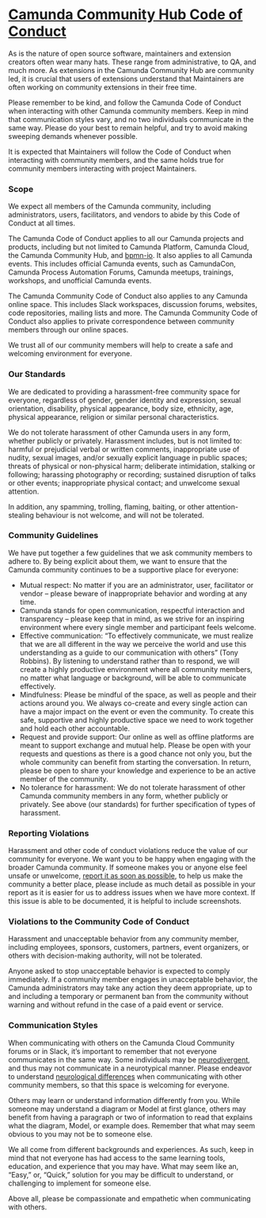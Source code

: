 # [Camunda Community Hub Code of Conduct](https://camunda.com/events/code-conduct/)

As is the nature of open source software, maintainers and extension creators often wear many hats. These range from administrative, to QA, and much more. 
As extensions in the Camunda Community Hub are community led, it is crucial that users of extensions understand that Maintainers are often working on community extensions in their free time. 

Please remember to be kind, and follow the Camunda Code of Conduct when interacting with other Camunda community members. Keep in mind that communication styles vary, and no two individuals communicate in the same way. Please do your best to remain helpful, and try to avoid making sweeping demands whenever possible. 

It is expected that Maintainers will follow the Code of Conduct when interacting with community members, and the same holds true for community members interacting with project Maintainers.

### Scope
We expect all members of the Camunda community, including administrators, users, facilitators, and vendors to abide by this Code of Conduct at all times.

The Camunda Code of Conduct applies to all our Camunda projects and products, including but not limited to Camunda Platform, Camunda Cloud, the Camunda Community Hub, and [bpmn-io](https://bpmn.io/). It also applies to all Camunda events. This includes official Camunda events, such as CamundaCon, Camunda Process Automation Forums, Camunda meetups, trainings, workshops, and unofficial Camunda events.

The Camunda Community Code of Conduct also applies to any Camunda online space. This includes Slack workspaces, discussion forums, websites, code repositories, mailing lists and more. The Camunda Community Code of Conduct also applies to private correspondence between community members through our online spaces.

We trust all of our community members will help to create a safe and welcoming environment for everyone.

### Our Standards
We are dedicated to providing a harassment-free community space for everyone, regardless of gender, gender identity and expression, sexual orientation, disability, physical appearance, body size, ethnicity, age, physical appearance, religion or similar personal characteristics.

We do not tolerate harassment of other Camunda users in any form, whether publicly or privately. Harassment includes, but is not limited to: harmful or prejudicial verbal or written comments, inappropriate use of nudity, sexual images, and/or sexually explicit language in public spaces; threats of physical or non-physical harm; deliberate intimidation, stalking or following; harassing photography or recording; sustained disruption of talks or other events; inappropriate physical contact; and unwelcome sexual attention.

In addition, any spamming, trolling, flaming, baiting, or other attention-stealing behaviour is not welcome, and will not be tolerated.

### Community Guidelines

We have put together a few guidelines that we ask community members to adhere to. By being explicit about them, we want to ensure that the Camunda community continues to be a supportive place for everyone:

* Mutual respect: No matter if you are an administrator, user, facilitator or vendor – please beware of inappropriate behavior and wording at any time. 
* Camunda stands for open communication, respectful interaction and transparency – please keep that in mind, as we strive for an inspiring environment where every single member and participant feels welcome.
* Effective communication: “To effectively communicate, we must realize that we are all different in the way we perceive the world and use this understanding as a guide to our communication with others” (Tony Robbins). By listening to understand rather than to respond, we will create a highly productive environment where all community members, no matter what language or background, will be able to communicate effectively.
* Mindfulness: Please be mindful of the space, as well as people and their actions around you. We always co-create and every single action can have a major impact on the event or even the community. To create this safe, supportive and highly productive space we need to work together and hold each other accountable.
* Request and provide support: Our online as well as offline platforms are meant to support exchange and mutual help. Please be open with your requests and questions as there is a good chance not only you, but the whole community can benefit from starting the conversation. In return, please be open to share your knowledge and experience to be an active member of the community.
* No tolerance for harassment: We do not tolerate harassment of other Camunda community members in any form, whether publicly or privately. See above (our standards) for further specification of types of harassment. 

### Reporting Violations 

Harassment and other code of conduct violations reduce the value of our community for everyone. We want you to be happy when engaging with the broader Camunda community.
If someone makes you or anyone else feel unsafe or unwelcome, [report it as soon as possible](https://camunda.com/events/code-conduct/reporting-violations/), to help us make the community a better place, please include as much detail as possible in your report as it is easier for us to address issues when we have more context.  If this issue is able to be documented, it is helpful to include screenshots. 

###  Violations to the Community Code of Conduct
Harassment and unacceptable behavior from any community member, including employees, sponsors, customers, partners, event organizers, or others with decision-making authority, will not be tolerated.

Anyone asked to stop unacceptable behavior is expected to comply immediately. If a community member engages in unacceptable behavior, the Camunda administrators may take any action they deem appropriate, up to and including a temporary or permanent ban from the community without warning and without refund in the case of a paid event or service.

### Communication Styles

When communicating with others on the Camunda Cloud Community forums or in Slack, it’s important to remember that not everyone communicates in the same way. 
Some individuals may be [neurodivergent](https://autisticuk.org/neurodiversity/), and thus may not communicate in a neurotypical manner. 
Please endeavor to understand [neurological differences](https://www.bbc.co.uk/neurodiversity) when communicating with other community members, so that this space is welcoming for everyone.

Others may learn or understand information differently from you. While someone may understand a diagram or Model at first glance, others may benefit from having a paragraph or two of information to read that explains what the diagram, Model, or example does. 
Remember that what may seem obvious to you may not be to someone else. 

We all come from different backgrounds and experiences. As such, keep in mind that not everyone has had access to the same learning tools, education, and experience that you may have. 
What may seem like an, “Easy,” or, “Quick,” solution for you may be difficult to understand, or challenging to implement for someone else. 

Above all, please be compassionate and empathetic when communicating with others.
